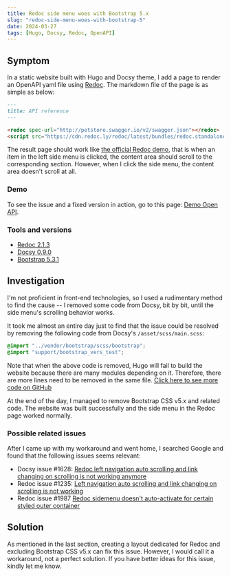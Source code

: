 ```yaml
---
title: Redoc side menu woes with Bootstrap 5.x
slug: "redoc-side-menu-woes-with-bootstrap-5"
date: 2024-03-27
tags: [Hugo, Docsy, Redoc, OpenAPI]
---
```


## Symptom

In a static website built with Hugo and Docsy theme, I add a page to render an OpenAPI yaml file using [Redoc](https://redocly.com/docs/redoc/). The markdown file of the page is as simple as below:

```markdown
---
title: API reference
---

<redoc spec-url="http://petstore.swagger.io/v2/swagger.json"></redoc>
<script src="https://cdn.redoc.ly/redoc/latest/bundles/redoc.standalone.js"> </script>
```

The result page should work like [the official Redoc demo](https://redocly.github.io/redoc/), that is when an item in the left side menu is clicked, the content area should scroll to the corresponding section. However, when I click the side menu, the content area doesn't scroll at all.

### Demo

To see the issue and a fixed version in action, go to this page: [Demo Open API](/docs/demo).

### Tools and versions

- [Redoc 2.1.3](https://github.com/Redocly/redoc)
- [Docsy 0.9.0](https://github.com/google/docsy)
- [Bootstrap 5.3.1](https://github.com/twbs/bootstrap)

## Investigation

I'm not proficient in front-end technologies, so I used a rudimentary method to find the cause -- I removed some code from Docsy, bit by bit, until the side menu's scrolling behavior works.

It took me almost an entire day just to find that the issue could be resolved by removing the following code from Docsy's `/asset/scss/main.scss`:

```scss
@import "../vendor/bootstrap/scss/bootstrap";
@import "support/bootstrap_vers_test";
```

Note that when the above code is removed, Hugo will fail to build the website because there are many modules depending on it. Therefore, there are more lines need to be removed in the same file. [Click here to see more code on GitHub](https://github.com/google/docsy/blob/v0.9.0/assets/scss/main.scss#L8-#L9)

At the end of the day, I managed to remove Bootstrap CSS v5.x and related code. The website was built successfully and the side menu in the Redoc page worked normally.

### Possible related issues

After I came up with my workaround and went home, I searched Google and found that the following issues seems relevant:

- Docsy issue #1628: [Redoc left navigation auto scrolling and link changing on scrolling is not working anymore](https://github.com/google/docsy/issues/1628)
- Redoc issue #1235: [Left navigation auto scrolling and link changing on scrolling is not working](https://github.com/Redocly/redoc/issues/1235)
- Redoc issue #1987 [Redoc sidemenu doesn't auto-activate for certain styled outer container](https://github.com/Redocly/redoc/issues/1987)

## Solution

As mentioned in the last section, creating a layout dedicated for Redoc and excluding Bootstrap CSS v5.x can fix this issue. However, I would call it a workaround, not a perfect solution. If you have better ideas for this issue, kindly let me know.

